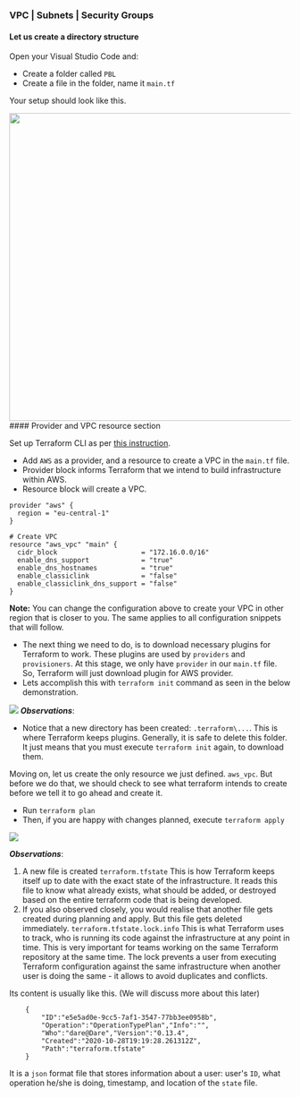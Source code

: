 ### VPC | Subnets | Security Groups

#### Let us create a directory structure

Open your Visual Studio Code and:

* Create a folder called `PBL`
* Create a file in the folder, name it `main.tf`

Your setup should look like this.

<img src="https://darey-io-pbl-projects-images.s3.eu-west-2.amazonaws.com/project16/terraform1.png" width="936px" height="550px">
#### Provider and VPC resource section

Set up Terraform CLI as per [this instruction](https://learn.hashicorp.com/tutorials/terraform/install-cli).

* Add `AWS` as a provider, and a resource to create a VPC in the `main.tf` file.
* Provider block informs Terraform that we intend to build infrastructure within AWS. 
* Resource block will create a VPC.

```
provider "aws" {
  region = "eu-central-1"
}

# Create VPC
resource "aws_vpc" "main" {
  cidr_block                     = "172.16.0.0/16"
  enable_dns_support             = "true"
  enable_dns_hostnames           = "true"
  enable_classiclink             = "false"
  enable_classiclink_dns_support = "false"
}
```

**Note:** You can change the configuration above to create your VPC in other region that is closer to you. The same applies to all configuration snippets that will follow.

* The next thing we need to do, is to download necessary plugins for Terraform to work. These plugins are used by `providers` and `provisioners`. At this stage, we only have `provider` in our `main.tf` file. So, Terraform will just download plugin for AWS provider.
* Lets accomplish this with `terraform init` command as seen in the below demonstration.

![](https://darey-io-pbl-projects-images.s3.eu-west-2.amazonaws.com/project16/Terraform1.gif)
***Observations***: 
- Notice that a new directory has been created: `.terraform\...`. This is where Terraform keeps plugins. Generally, it is safe to delete this folder. It just means that you must execute `terraform init` again, to download them.

Moving on, let us create the only resource we just defined. `aws_vpc`. But before we do that, we should check to see what terraform intends to create before we tell it to go ahead and create it.

* Run `terraform plan`
* Then, if you are happy with changes planned, execute `terraform apply`

![](https://darey-io-pbl-projects-images.s3.eu-west-2.amazonaws.com/project16/Terraform2.gif)

***Observations***: 

1. A new file is created `terraform.tfstate` This is how Terraform keeps itself up to date with the exact state of the infrastructure. It reads this file to know what already exists, what should be added, or destroyed based on the entire terraform code that is being developed. 
2. If you also observed closely, you would realise that another file gets created during planning and apply. But this file gets deleted immediately. `terraform.tfstate.lock.info` This is what Terraform uses to track, who is running its code against the infrastructure at any point in time. This is very important for teams working on the same Terraform repository at the same time. The lock prevents a user from executing Terraform configuration against the same infrastructure when another user is doing the same - it allows to avoid duplicates and conflicts.
   
Its content is usually like this. (We will discuss more about this later)

```
    {
        "ID":"e5e5ad0e-9cc5-7af1-3547-77bb3ee0958b",
        "Operation":"OperationTypePlan","Info":"",
        "Who":"dare@Dare","Version":"0.13.4",
        "Created":"2020-10-28T19:19:28.261312Z",
        "Path":"terraform.tfstate"
    }
```

It is a `json` format file that stores information about a user: user's `ID`, what operation he/she is doing, timestamp, and location of the `state` file.
